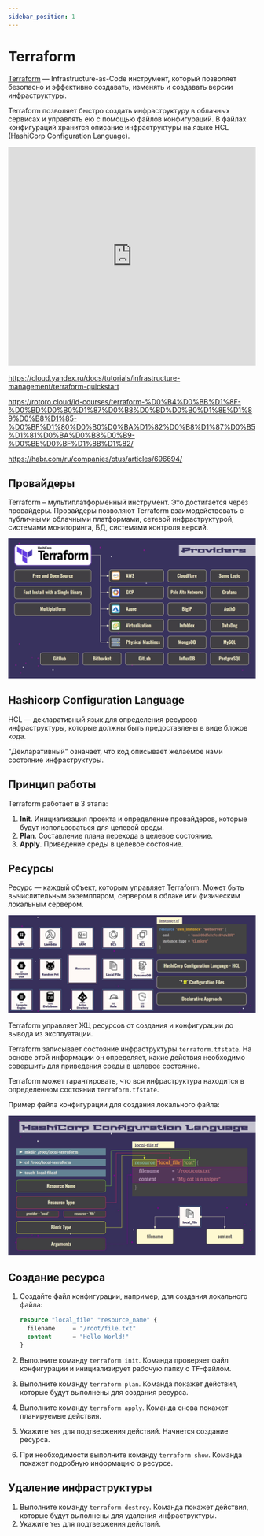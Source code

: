 ```yaml
---
sidebar_position: 1
---
```


# Terraform

[Terraform](https://developer.hashicorp.com/terraform) — Infrastructure-as-Code инструмент, который позволяет безопасно и эффективно создавать, изменять и создавать версии инфраструктуры.

Terraform позволяет быстро создать инфраструктуру в облачных сервисах и управлять ею с помощью файлов конфигураций. В файлах конфигураций хранится описание инфраструктуры на языке HCL (HashiCorp Configuration Language).

<iframe width="100%" height="444" src="https://www.youtube.com/embed/videoseries?list=PLg5SS_4L6LYujWDTYb-Zbofdl44Jxb2l8" title="YouTube video player" frameborder="0" allow="accelerometer; autoplay; clipboard-write; encrypted-media; gyroscope; picture-in-picture; web-share" allowfullscreen></iframe>

https://cloud.yandex.ru/docs/tutorials/infrastructure-management/terraform-quickstart

https://rotoro.cloud/ld-courses/terraform-%D0%B4%D0%BB%D1%8F-%D0%BD%D0%B0%D1%87%D0%B8%D0%BD%D0%B0%D1%8E%D1%89%D0%B8%D1%85-%D0%BF%D1%80%D0%B0%D0%BA%D1%82%D0%B8%D1%87%D0%B5%D1%81%D0%BA%D0%B8%D0%B9-%D0%BE%D0%BF%D1%8B%D1%82/

https://habr.com/ru/companies/otus/articles/696694/

## Провайдеры

Terraform – мультиплатформенный инструмент. Это достигается через провайдеры. Провайдеры позволяют Terraform взаимодействовать с публичными облачными платформами, сетевой инфраструктурой, системами мониторинга, БД, системами контроля версий.

![providers](./img/providers.png)

## Hashicorp Configuration Language

HCL — декларативный язык для определения ресурсов инфраструктуры, которые должны быть предоставлены в виде блоков кода.

"Декларативный" означает, что код описывает желаемое нами состояние инфраструктуры.

## Принцип работы

Terraform работает в 3 этапа:

1. **Init**. Инициализация проекта и определение провайдеров, которые будут использоваться для целевой среды.
2. **Plan**. Составление плана перехода в целевое состояние.
3. **Apply**. Приведение среды в целевое состояние.

## Ресурсы

Ресурс — каждый объект, которым управляет Terraform. Может быть вычислительным экземпляром, сервером в облаке или физическим локальным сервером.

![resource](./img/resource.png)

Terraform управляет ЖЦ ресурсов от создания и конфигурации до вывода из эксплуатации.

Terraform записывает состояние инфраструктуры `terraform.tfstate`. На основе этой информации он определяет, какие действия необходимо совершить для приведения среды в целевое состояние.

Terraform может гарантировать, что вся инфраструктура находится в определенном состоянии `terraform.tfstate`.

Пример файла конфигурации для создания локального файла:

![local-file](./img/local-file.png)

## Создание ресурса

1. Создайте файл конфигурации, например, для создания локального файла:

   ```tf
   resource "local_file" "resource_name" {
     filename     = "/root/file.txt"
     content      = "Hello World!"
   }
   ```

2. Выполните команду `terraform init`. Команда проверяет файл конфигурации и инициализирует рабочую папку с TF-файлом.
3. Выполните команду `terraform plan`. Команда покажет действия, которые будут выполнены для создания ресурса.
4. Выполните команду `terraform apply`. Команда снова покажет планируемые действия.
5. Укажите `Yes` для подтвержения действий. Начнется создание ресурса.
6. При необходимости выполните команду `terraform show`. Команда покажет подробную информацию о ресурсе.

## Удаление инфраструктуры

1. Выполните команду `terraform destroy`. Команда покажет действия, которые будут выполнены для удаления инфраструктуры.
2. Укажите `Yes` для подтвержения действий.